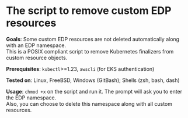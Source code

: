 # The script to remove custom EDP resources

**Goals**: Some custom EDP resources are not deleted automatically along with an EDP namespace.<br>
This is a POSIX compliant script to remove Kubernetes finalizers from custom resource objects.

**Prerequisites**: `kubectl`>=1.23, `awscli` (for EKS authentication)

**Tested on**: Linux, FreeBSD, Windows (GitBash); Shells (zsh, bash, dash)

**Usage**: `chmod +x` on the script and run it. The prompt will ask you to enter the EDP namespace.<br>
Also, you can choose to delete this namespace along with all custom resources.
